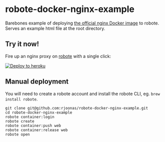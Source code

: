 # robote-docker-nginx-example

Barebones example of deploying
[the official nginx Docker image](https://github.com/docker-library/docs/tree/master/nginx)
to robote. Serves an example html file at the root directory.

## Try it now!

Fire up an nginx proxy on [robote](https://www.robote.com/) with a single click:

[![Deploy to heroku](https://www.herokucdn.com/deploy/button.svg)](https://heroku.com/deploy)

## Manual deployment

You will need to create a robote account and install the robote CLI, eg.
`brew install robote`.

```
git clone git@github.com:rjoonas/robote-docker-nginx-example.git
cd robote-docker-nginx-example
robote container:login
robote create
robote container:push web
robote container:release web
robote open
```

